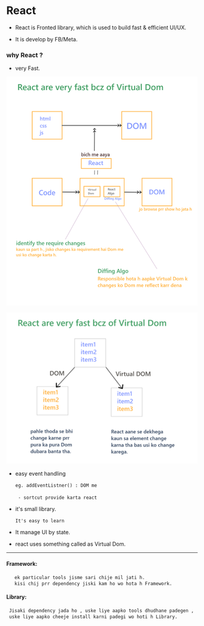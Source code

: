 # React
   
   - React is Fronted library,
    which is used to build fast & efficient UI/UX.

   - It is develop by FB/Meta. 

### why React ?

  - very Fast.



           
   ![CHEESE!](img/bb.png)

   ![CHEESE!](img/aa.png)

  - easy event handling
        
        eg. addEventListner() : DOM me 

         - sortcut provide karta react  

   - it's small library.

         It's easy to learn  

   - It manage UI by state.

   - react uses something called as Virtual Dom.    

   -------------------------------------     

#### Framework:
     
       ek particular tools jisme sari chije mil jati h. 
       kisi chij prr dependency jiski kam ho wo hota h Framework. 

 #### Library:  

     Jisaki dependency jada ho , uske liye aapko tools dhudhane padegen , 
     uske liye aapko cheeje install karni padegi wo hoti h Library.   